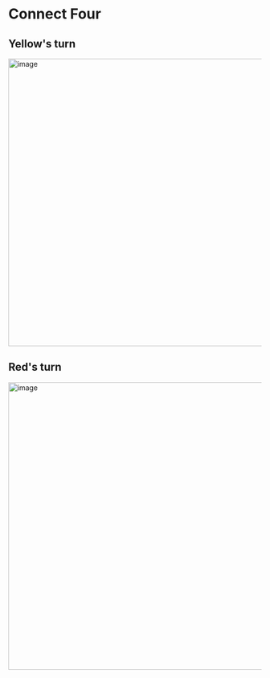 # Connect Four

## Yellow's turn
<img width="642" height="572" alt="image" src="https://github.com/user-attachments/assets/cd34b6f6-9edb-4cc7-97d0-9d99c1f27293" />

## Red's turn
<img width="642" height="572" alt="image" src="https://github.com/user-attachments/assets/f2cdef1e-cf42-4d04-bd1e-98165dc7f022" />
